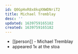 ```yaml
---
id: Q0GpHxR8x8kqXNWDNriT2
title: Michael Tremblay
desc: ''
updated: 1639759165182
created: 1639759165182
---
```



- [[person]] - Michael Tremblay
- appeared 1x at the stoa
